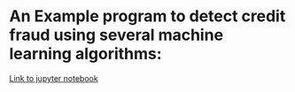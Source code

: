 # An Example program to detect credit fraud using several machine learning algorithms: 
[Link to jupyter notebook](https://github.com/toukir-imam/creditscore-tensorflow/blob/master/Report%20on%20Fraud%20Detection%20in%20an%20Unbalanced%20Dataset.ipynb) 
